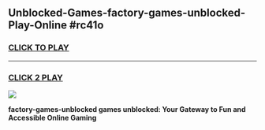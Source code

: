 
## Unblocked-Games-factory-games-unblocked-Play-Online #rc41o
<h3>
<a href="https://news.freeplayer.one?title=factory-games-unblocked&ref=3">CLICK TO PLAY</a></h3>
<hr>

<h3>
<a href="https://news.freeplayer.one?title=factory-games-unblocked&ref=3">CLICK 2 PLAY</a>
  
</h3>

<a href="https://news.freeplayer.one?title=factory-games-unblocked&ref=3"><img src="https://clearcache.store/games.png"></a>


**factory-games-unblocked games unblocked: Your Gateway to Fun and Accessible Online Gaming**
